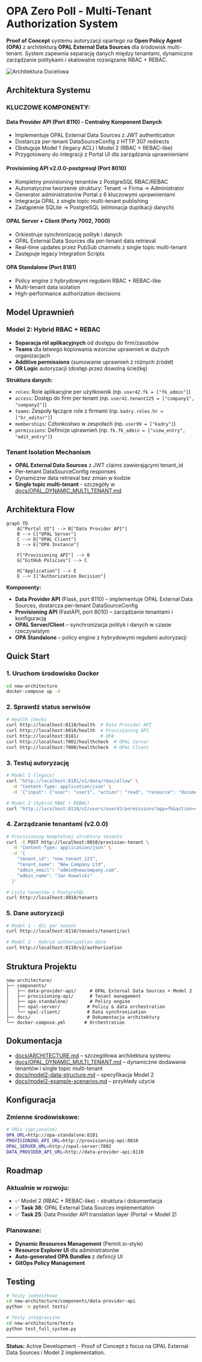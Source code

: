 # OPA Zero Poll - Multi-Tenant Authorization System

**Proof of Concept** systemu autoryzacji opartego na **Open Policy Agent (OPA)** z architekturą **OPAL External Data Sources** dla środowisk multi-tenant. System zapewnia separację danych między tenantami, dynamiczne zarządzanie politykami i skalowalne rozwiązanie RBAC + REBAC.

![Architektura Docelowa](docs/architektura-docelowa.png)

## Architektura Systemu

### KLUCZOWE KOMPONENTY:

#### Data Provider API (Port 8110) - Centralny Komponent Danych
- Implementuje OPAL External Data Sources z JWT authentication
- Dostarcza per-tenant DataSourceConfig z HTTP 307 redirects
- Obsługuje Model 1 (legacy ACL) i Model 2 (RBAC + REBAC-like)
- Przygotowany do integracji z Portal UI dla zarządzania uprawnieniami

#### Provisioning API v2.0.0-postgresql (Port 8010)
- Kompletny provisioning tenantów z PostgreSQL RBAC/REBAC
- Automatyczne tworzenie struktury: Tenant → Firma → Administrator
- Generator administratorów Portal z 6 kluczowymi uprawnieniami
- Integracja OPAL z single topic multi-tenant publishing
- Zastąpienie SQLite → PostgreSQL (eliminacja duplikacji danych)

#### OPAL Server + Client (Porty 7002, 7000)
- Orkiestruje synchronizację polityk i danych
- OPAL External Data Sources dla per-tenant data retrieval
- Real-time updates przez PubSub channels z single topic multi-tenant
- Zastępuje legacy Integration Scripts

#### OPA Standalone (Port 8181)
- Policy engine z hybrydowymi regułami RBAC + REBAC-like
- Multi-tenant data isolation
- High-performance authorization decisions

## Model Uprawnień

### Model 2: Hybrid RBAC + REBAC
- **Separacja ról aplikacyjnych** od dostępu do firm/zasobów
- **Teams** dla łatwego kopiowania wzorców uprawnień w dużych organizacjach
- **Additive permissions** (sumowanie uprawnień z różnych źródeł)
- **OR Logic** autoryzacji (dostęp przez dowolną ścieżkę)

**Struktura danych:**
- `roles`: Role aplikacyjne per użytkownik (np. `user42.fk = ["fk_admin"]`)
- `access`: Dostęp do firm per tenant (np. `user42.tenant125 = ["company1", "company2"]`)
- `teams`: Zespoły łączące role z firmami (np. `kadry.roles.hr = ["hr_editor"]`)
- `memberships`: Członkostwo w zespołach (np. `user99 = ["kadry"]`)
- `permissions`: Definicje uprawnień (np. `fk.fk_admin = ["view_entry", "edit_entry"]`)

### Tenant Isolation Mechanism
- **OPAL External Data Sources** z JWT claims zawierającymi tenant_id
- Per-tenant DataSourceConfig responses
- Dynamiczne data retrieval bez zmian w kodzie
- **Single topic multi-tenant** - szczegóły w [docs/OPAL_DYNAMIC_MULTI_TENANT.md](docs/OPAL_DYNAMIC_MULTI_TENANT.md)

## Architektura Flow

```mermaid
graph TD
    A["Portal UI"] --> B["Data Provider API"]
    B --> C["OPAL Server"]
    C --> D["OPAL Client"]
    D --> E["OPA Instance"]
    
    F["Provisioning API"] --> B
    G["GitHub Policies"] --> C
    
    H["Application"] --> E
    E --> I["Authorization Decision"]
```

**Komponenty:**
- **Data Provider API** (Flask, port 8110) – implementuje OPAL External Data Sources, dostarcza per-tenant DataSourceConfig
- **Provisioning API** (FastAPI, port 8010) – zarządzanie tenantami i konfiguracją
- **OPAL Server/Client** – synchronizacja polityk i danych w czasie rzeczywistym
- **OPA Standalone** – policy engine z hybrydowymi regułami autoryzacji

## Quick Start

### 1. Uruchom środowisko Docker
```bash
cd new-architecture
docker-compose up -d
```

### 2. Sprawdź status serwisów
```bash
# Health checks
curl http://localhost:8110/health  # Data Provider API
curl http://localhost:8010/health  # Provisioning API
curl http://localhost:8181/        # OPA
curl http://localhost:7002/healthcheck  # OPAL Server
curl http://localhost:7000/healthcheck  # OPAL Client
```

### 3. Testuj autoryzację
```bash
# Model 1 (legacy)
curl "http://localhost:8181/v1/data/rbac/allow" \
  -H "Content-Type: application/json" \
  -d '{"input": {"user": "user1", "action": "read", "resource": "document1", "tenant": "tenant1"}}'

# Model 2 (hybrid RBAC + REBAC)
curl "http://localhost:8110/v2/users/user42/permissions?app=fk&action=view_entry&company_id=company1&tenant_id=tenant125"
```

### 4. Zarządzanie tenantami (v2.0.0)
```bash
# Provisioning kompletnej struktury tenanta
curl -X POST http://localhost:8010/provision-tenant \
  -H "Content-Type: application/json" \
  -d '{
    "tenant_id": "new_tenant_123", 
    "tenant_name": "New Company Ltd",
    "admin_email": "admin@newcompany.com",
    "admin_name": "Jan Kowalski"
  }'

# Lista tenantów z PostgreSQL
curl http://localhost:8010/tenants
```

### 5. Dane autoryzacji
```bash
# Model 1 - ACL per tenant
curl http://localhost:8110/tenants/tenant1/acl

# Model 2 - Hybrid authorization data
curl http://localhost:8110/v2/authorization
```

## Struktura Projektu

```
new-architecture/
├── components/
│   ├── data-provider-api/     # OPAL External Data Sources + Model 2
│   ├── provisioning-api/      # Tenant management
│   ├── opa-standalone/        # Policy engine
│   ├── opal-server/          # Policy & data orchestration
│   └── opal-client/          # Data synchronization
├── docs/                     # Dokumentacja architektury
└── docker-compose.yml       # Orchestration
```

## Dokumentacja

- [docs/ARCHITECTURE.md](docs/ARCHITECTURE.md) – szczegółowa architektura systemu
- [docs/OPAL_DYNAMIC_MULTI_TENANT.md](docs/OPAL_DYNAMIC_MULTI_TENANT.md) – dynamiczne dodawanie tenantów i single topic multi-tenant
- [docs/model2-data-structure.md](docs/model2-data-structure.md) – specyfikacja Model 2
- [docs/model2-example-scenarios.md](docs/model2-example-scenarios.md) – przykłady użycia

## Konfiguracja

### Zmienne środowiskowe:
```bash
# URLs (opcjonalne)
OPA_URL=http://opa-standalone:8181
PROVISIONING_API_URL=http://provisioning-api:8010
OPAL_SERVER_URL=http://opal-server:7002
DATA_PROVIDER_API_URL=http://data-provider-api:8110
```

## Roadmap

### Aktualnie w rozwoju:
- ✅ Model 2 (RBAC + REBAC-like) - struktura i dokumentacja
- ✅ **Task 36**: OPAL External Data Sources implementation
- ✅ **Task 25**: Data Provider API translation layer (Portal → Model 2)

### Planowane:
- **Dynamic Resources Management** (Permit.io-style)
- **Resource Explorer UI** dla administratorów
- **Auto-generated OPA Bundles** z definicji UI
- **GitOps Policy Management**

## Testing

```bash
# Testy jednostkowe
cd new-architecture/components/data-provider-api
python -m pytest tests/

# Testy integracyjne
cd new-architecture/tests
python test_full_system.py
```

---

**Status:** Active Development - Proof of Concept z focus na OPAL External Data Sources i Model 2 implementation.
